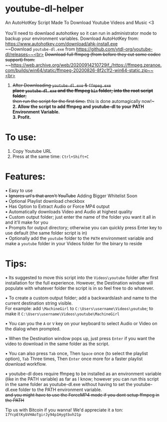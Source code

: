 # youtube-dl-helper
An AutoHotKey Script Made To Download Youtube Videos and Music <3<br>
<br/>
You'll need to downlaod autohotkey so it can run in administrator mode to backup your environment variables. 
Download AutoHotKey from: https://www.autohotkey.com/download/ahk-install.exe<br/>
~~Download `youtube-dl.exe` from https://github.com/ytdl-org/youtube-dl/releases~~<br>
~~Download full ffmpeg (from before they cut some codec support) from:~~ <br/>
~~https://web.archive.org/web/20200914210729if_/https://ffmpeg.zeranoe.com/builds/win64/static/ffmpeg-20200826-8f2c1f2-win64-static.zip~~<br><br>

1. ~~After Downloading `youtube-dl.exe` & `ffmpeg.exe` <br/> **place `youtube-dl.exe` and the ffmpeg `bin` folder; into the root script folder**;<br/>then run the script for the first time.~~ this is done automagically now!~<br/>
__**2. Allow the script to add ffmpeg and youtube-dl to your PATH Environment Variable.**__<br/>
**3. Profit.**

# To use:
1.	Copy Youtube URL
2.	Press at the same time: `Ctrl+Shift+C`

# Features:
• Easy to use<br/>
• ~~Ignores url's that aren't YouTube~~ Adding Bigger Whitelist Soon<br/>
• Optional Playlist download checkbox<br/>
• Has Option to Extract Audio or Force MP4 output<br/>
• Automatically downloads Video and Audio at highest quality<br>
• Custom output folder; just enter the name of the folder you want it all in and it'll make for you<br/>
• Prompts for output directory; otherwise you can quickly press Enter key to use default (the same folder script is in)<br/>
• Optionally add the `youtube` folder to the `PATH` environment variable and make a `youtube` folder in your Videos folder for the binary to reside<br/>


# Tips:
• Its suggested to move this script into the `Videos\youtube` folder after first installation for the full experience. However, the Destination window will populate with whatever folder the script is in so feel free to do whatever.<br/>

• To create a custom output folder; add a backwardslash and name to the current destination string visible.<br/>For example: add `\MachineGirl` to `C:\Users\username\Videos\youtube`; to make it `C:\Users\username\Videos\youtube\MachineGirl`

• You can you the `A` or `V` key on your keyboard to select Audio or Video on the dialog when prompted.<br/>

• When the Destination window pops up, just press `Enter` if you want the video to download in the same folder as the script.<br/>

• You can also press `Tab` once, Then `Space` once (to select the playlist option), `Tab` Three times, Then `Enter` once more for a faster playlist download workflow.<br/>

• youtube-dl does require ffmpeg to be installed as an environment variable (like in the PATH variable) as far as I know; however you can run this script in the same folder as youtube-dl.exe without having to set the youtube-dl.exe folder to the PATH environment variable.<br/>~~and you might have to use the ForceMP4 mode if you dont setup ffmpeg in the PATH~~<br/>

Tip us with Bitcoin if you wanna! We'd appreciate it a ton: `17YcpEtKybVHAoTgirJy94p1Hygtbvh21p`
